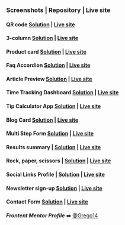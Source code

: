 ### Screenshots | Repository | Live site

#### QR code [**Solution**](https://github.com/Grego14/FrontendMentor_Challenges/tree/main/qr-code-component) | [**Live site**](https://grego14.github.io/FrontendMentor_Challenges/qr-code-component/)

#### 3-column [**Solution**](https://github.com/Grego14/FrontendMentor_Challenges/tree/main/3-column-preview-card-component-main) | [**Live site**](https://grego14.github.io/FrontendMentor_Challenges/3-column-preview-card-component/)

#### Product card [**Solution**](https://github.com/Grego14/FrontendMentor_Challenges/tree/main/product-preview-card-component-main) | [**Live site**](https://grego14.github.io/FrontendMentor_Challenges/product-preview-card-component/)

#### Faq Accordion [**Solution**](https://github.com/Grego14/FrontendMentor_Challenges/tree/main/faq-accordion-main) | [**Live site**](https://grego14.github.io/FrontendMentor_Challenges/faq-accordion-main/)

#### Article Preview [**Solution**](https://github.com/Grego14/FrontendMentor_Challenges/tree/main/javascript-fundamentals/article-preview-component-master) | [**Live site**](https://grego14.github.io/FrontendMentor_Challenges/javascript-fundamentals/article-preview-component-master/)

#### Time Tracking Dashboard [**Solution**](https://github.com/Grego14/FrontendMentor_Challenges/tree/main/javascript-fundamentals/time-tracking-dashboard-main) | [**Live site**](https://grego14.github.io/FrontendMentor_Challenges/javascript-fundamentals/time-tracking-dashboard-main/)

#### Tip Calculator App [**Solution**](https://github.com/Grego14/FrontendMentor_Challenges/tree/main/javascript-fundamentals/tip-calculator-app-main) | [**Live site**](https://grego14.github.io/FrontendMentor_Challenges/javascript-fundamentals/tip-calculator-app-main/)

#### Blog Card [**Solution**](https://github.com/Grego14/FrontendMentor_Challenges/tree/main/blog-preview-card-main) | [**Live site**](https://grego14.github.io/FrontendMentor_Challenges/blog-preview-card-main/)

#### Multi Step Form [**Solution**](https://github.com/Grego14/FrontendMentor_Challenges/tree/main/multi-step-form-main) | [**Live site**](https://grego14.github.io/FrontendMentor_Challenges/multi-step-form-main/)

#### Results summary **|** [**Solution**](https://github.com/Grego14/FrontendMentor_Challenges/tree/main/results-summary-component-main) **|** [**Live site**](https://grego14.github.io/FrontendMentor_Challenges/results-summary-component-main/)

#### Rock, paper, scissors **|** [**Solution**](https://github.com/Grego14/FrontendMentor_Challenges/tree/main/rock-paper-scissors-master) **|** [**Live site**](https://grego14.github.io/FrontendMentor_Challenges/rock-paper-scissors-master/)

#### Social Links Profile **|** [**Solution**](https://github.com/Grego14/FrontendMentor_Challenges/tree/main/social-links-profile-main) **|** [**Live site**](https://grego14.github.io/FrontendMentor_Challenges/social-links-profile-main/)

#### Newsletter sign-up [**Solution**](https://github.com/Grego14/FrontendMentor_Challenges/tree/main/javascript-fundamentals/newsletter-sign-up-with-success-message-main) | [**Live site**](https://grego14.github.io/FrontendMentor_Challenges/javascript-fundamentals/newsletter-sign-up-with-success-message-main/)

#### Contact Form [**Solution**](https://github.com/Grego14/FrontendMentor_Challenges/tree/main/contact-form-main) | [**Live site**](https://grego14.github.io/FrontendMentor_Challenges/contact-form-main/)

***Frontent Mentor Profile*** ➡️ [@Grego14](https://www.frontendmentor.io/profile/Grego14)
